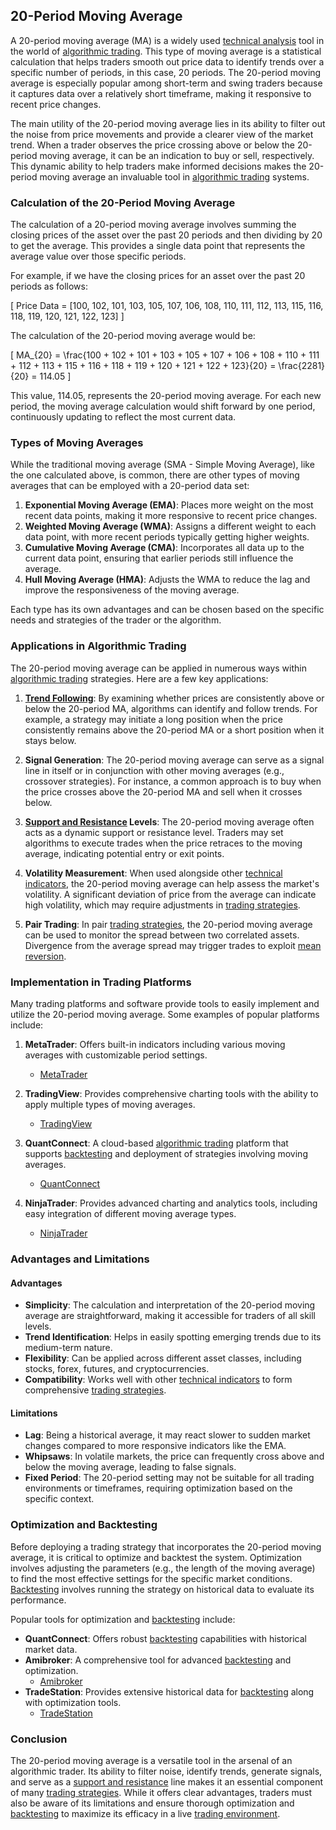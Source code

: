 ## 20-Period Moving Average

A 20-period moving average (MA) is a widely used [technical analysis](../t/technical_analysis.md) tool in the world of [algorithmic trading](../a/algorithmic_trading.md). This type of moving average is a statistical calculation that helps traders smooth out price data to identify trends over a specific number of periods, in this case, 20 periods. The 20-period moving average is especially popular among short-term and swing traders because it captures data over a relatively short timeframe, making it responsive to recent price changes.

The main utility of the 20-period moving average lies in its ability to filter out the noise from price movements and provide a clearer view of the market trend. When a trader observes the price crossing above or below the 20-period moving average, it can be an indication to buy or sell, respectively. This dynamic ability to help traders make informed decisions makes the 20-period moving average an invaluable tool in [algorithmic trading](../a/algorithmic_trading.md) systems.

### Calculation of the 20-Period Moving Average

The calculation of a 20-period moving average involves summing the closing prices of the asset over the past 20 periods and then dividing by 20 to get the average. This provides a single data point that represents the average value over those specific periods.

For example, if we have the closing prices for an asset over the past 20 periods as follows:

\[ 
Price Data = [100, 102, 101, 103, 105, 107, 106, 108, 110, 111, 112, 113, 115, 116, 118, 119, 120, 121, 122, 123] 
\]

The calculation of the 20-period moving average would be:

\[ 
MA_{20} = \frac{100 + 102 + 101 + 103 + 105 + 107 + 106 + 108 + 110 + 111 + 112 + 113 + 115 + 116 + 118 + 119 + 120 + 121 + 122 + 123}{20} = \frac{2281}{20} = 114.05 
\]

This value, 114.05, represents the 20-period moving average. For each new period, the moving average calculation would shift forward by one period, continuously updating to reflect the most current data.

### Types of Moving Averages

While the traditional moving average (SMA - Simple Moving Average), like the one calculated above, is common, there are other types of moving averages that can be employed with a 20-period data set:

1. **Exponential Moving Average (EMA)**: Places more weight on the most recent data points, making it more responsive to recent price changes.
2. **Weighted Moving Average (WMA)**: Assigns a different weight to each data point, with more recent periods typically getting higher weights.
3. **Cumulative Moving Average (CMA)**: Incorporates all data up to the current data point, ensuring that earlier periods still influence the average.
4. **Hull Moving Average (HMA)**: Adjusts the WMA to reduce the lag and improve the responsiveness of the moving average.

Each type has its own advantages and can be chosen based on the specific needs and strategies of the trader or the algorithm.

### Applications in Algorithmic Trading

The 20-period moving average can be applied in numerous ways within [algorithmic trading](../a/algorithmic_trading.md) strategies. Here are a few key applications:

1. **[Trend Following](../t/trend_following.md)**: By examining whether prices are consistently above or below the 20-period MA, algorithms can identify and follow trends. For example, a strategy may initiate a long position when the price consistently remains above the 20-period MA or a short position when it stays below.

2. **Signal Generation**: The 20-period moving average can serve as a signal line in itself or in conjunction with other moving averages (e.g., crossover strategies). For instance, a common approach is to buy when the price crosses above the 20-period MA and sell when it crosses below.

3. **[Support and Resistance](../s/support_and_resistance.md) Levels**: The 20-period moving average often acts as a dynamic support or resistance level. Traders may set algorithms to execute trades when the price retraces to the moving average, indicating potential entry or exit points.

4. **Volatility Measurement**: When used alongside other [technical indicators](../t/technical_indicators.md), the 20-period moving average can help assess the market's volatility. A significant deviation of price from the average can indicate high volatility, which may require adjustments in [trading strategies](../t/trading_strategies.md).

5. **Pair Trading**: In pair [trading strategies](../t/trading_strategies.md), the 20-period moving average can be used to monitor the spread between two correlated assets. Divergence from the average spread may trigger trades to exploit [mean reversion](../m/mean_reversion.md).

### Implementation in Trading Platforms

Many trading platforms and software provide tools to easily implement and utilize the 20-period moving average. Some examples of popular platforms include:

1. **MetaTrader**: Offers built-in indicators including various moving averages with customizable period settings.
   - [MetaTrader](https://www.metatrader4.com/)

2. **TradingView**: Provides comprehensive charting tools with the ability to apply multiple types of moving averages.
   - [TradingView](https://www.tradingview.com/)

3. **QuantConnect**: A cloud-based [algorithmic trading](../a/algorithmic_trading.md) platform that supports [backtesting](../b/backtesting.md) and deployment of strategies involving moving averages.
   - [QuantConnect](https://www.quantconnect.com/)

4. **NinjaTrader**: Provides advanced charting and analytics tools, including easy integration of different moving average types.
   - [NinjaTrader](https://ninjatrader.com/)

### Advantages and Limitations

#### Advantages

- **Simplicity**: The calculation and interpretation of the 20-period moving average are straightforward, making it accessible for traders of all skill levels.
- **Trend Identification**: Helps in easily spotting emerging trends due to its medium-term nature.
- **Flexibility**: Can be applied across different asset classes, including stocks, forex, futures, and cryptocurrencies.
- **Compatibility**: Works well with other [technical indicators](../t/technical_indicators.md) to form comprehensive [trading strategies](../t/trading_strategies.md).

#### Limitations

- **Lag**: Being a historical average, it may react slower to sudden market changes compared to more responsive indicators like the EMA.
- **Whipsaws**: In volatile markets, the price can frequently cross above and below the moving average, leading to false signals.
- **Fixed Period**: The 20-period setting may not be suitable for all trading environments or timeframes, requiring optimization based on the specific context.

### Optimization and Backtesting

Before deploying a trading strategy that incorporates the 20-period moving average, it is critical to optimize and backtest the system. Optimization involves adjusting the parameters (e.g., the length of the moving average) to find the most effective settings for the specific market conditions. [Backtesting](../b/backtesting.md) involves running the strategy on historical data to evaluate its performance.

Popular tools for optimization and [backtesting](../b/backtesting.md) include:

- **QuantConnect**: Offers robust [backtesting](../b/backtesting.md) capabilities with historical market data.
- **Amibroker**: A comprehensive tool for advanced [backtesting](../b/backtesting.md) and optimization.
  - [Amibroker](https://www.amibroker.com/)
- **TradeStation**: Provides extensive historical data for [backtesting](../b/backtesting.md) along with optimization tools.
  - [TradeStation](https://www.tradestation.com/)

### Conclusion

The 20-period moving average is a versatile tool in the arsenal of an algorithmic trader. Its ability to filter noise, identify trends, generate signals, and serve as a [support and resistance](../s/support_and_resistance.md) line makes it an essential component of many [trading strategies](../t/trading_strategies.md). While it offers clear advantages, traders must also be aware of its limitations and ensure thorough optimization and [backtesting](../b/backtesting.md) to maximize its efficacy in a live [trading environment](../t/trading_environment.md).